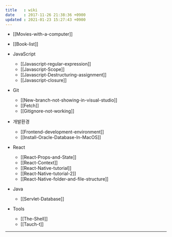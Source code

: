 ```yaml
---
title   : wiki
date    : 2017-11-26 21:38:36 +0900
updated : 2021-01-23 15:27:43 +0900
---
```


* [[Movies-with-a-computer]] 
* [[Book-list]]
* JavaScript
	* [[Javascript-regular-expression]]
	* [[Javascript-Scope]]
	* [[Javascript-Destructuring-assignment]]
	* [[Javascript-closure]]

* Git
	* [[New-branch-not-showing-in-visual-studio]]
	* [[Fetch]]
	* [[Gitignore-not-working]]
* 개발환경
	* [[Frontend-development-environment]]
	* [[Install-Oracle-Database-In-MacOS]]
* React
	* [[React-Props-and-State]]
	* [[React-Context]]
	* [[React-Native-tutorial]]
	* [[React-Native-tutorial-2]]
	* [[React-Native-folder-and-file-structure]]
* Java
	* [[Servlet-Database]] 
* Tools
	* [[The-Shell]]
	* [[Tauch-t]]
---


